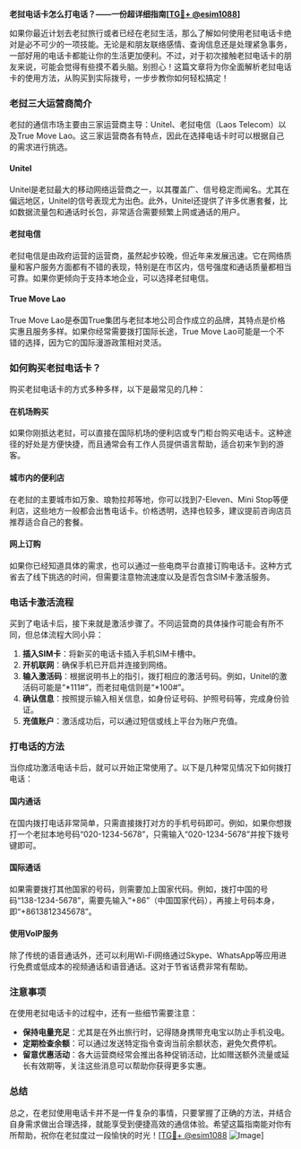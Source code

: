 **老挝电话卡怎么打电话？——一份超详细指南[[TG💪+ @esim1088](https://t.me/s/esim1088)]**

如果你最近计划去老挝旅行或者已经在老挝生活，那么了解如何使用老挝电话卡绝对是必不可少的一项技能。无论是和朋友联络感情、查询信息还是处理紧急事务，一部好用的电话卡都能让你的生活更加便利。不过，对于初次接触老挝电话卡的朋友来说，可能会觉得有些摸不着头脑。别担心！这篇文章将为你全面解析老挝电话卡的使用方法，从购买到实际拨号，一步步教你如何轻松搞定！

### 老挝三大运营商简介

老挝的通信市场主要由三家运营商主导：Unitel、老挝电信（Laos Telecom）以及True Move Lao。这三家运营商各有特点，因此在选择电话卡时可以根据自己的需求进行挑选。

#### Unitel
Unitel是老挝最大的移动网络运营商之一，以其覆盖广、信号稳定而闻名。尤其在偏远地区，Unitel的信号表现尤为出色。此外，Unitel还提供了许多优惠套餐，比如数据流量包和通话时长包，非常适合需要频繁上网或通话的用户。

#### 老挝电信
老挝电信是由政府运营的运营商，虽然起步较晚，但近年来发展迅速。它在网络质量和客户服务方面都有不错的表现，特别是在市区内，信号强度和通话质量都相当可靠。如果你更倾向于支持本地企业，可以选择老挝电信。

#### True Move Lao
True Move Lao是泰国True集团与老挝本地公司合作成立的品牌，其特点是价格实惠且服务多样。如果你经常需要拨打国际长途，True Move Lao可能是一个不错的选择，因为它的国际漫游政策相对灵活。

### 如何购买老挝电话卡？

购买老挝电话卡的方式多种多样，以下是最常见的几种：

#### 在机场购买
如果你刚抵达老挝，可以直接在国际机场的便利店或专门柜台购买电话卡。这种途径的好处是方便快捷，而且通常会有工作人员提供语言帮助，适合初来乍到的游客。

#### 城市内的便利店
在老挝的主要城市如万象、琅勃拉邦等地，你可以找到7-Eleven、Mini Stop等便利店，这些地方一般都会出售电话卡。价格透明，选择也较多，建议提前咨询店员推荐适合自己的套餐。

#### 网上订购
如果你已经知道具体的需求，也可以通过一些电商平台直接订购电话卡。这种方式省去了线下挑选的时间，但需要注意物流速度以及是否包含SIM卡激活服务。

### 电话卡激活流程

买到了电话卡后，接下来就是激活步骤了。不同运营商的具体操作可能会有所不同，但总体流程大同小异：

1. **插入SIM卡**：将新买的电话卡插入手机SIM卡槽中。
2. **开机联网**：确保手机已开启并连接到网络。
3. **输入激活码**：根据说明书上的指引，拨打相应的激活号码。例如，Unitel的激活码可能是“*111#”，而老挝电信则是“*100#”。
4. **确认信息**：按照提示输入相关信息，如身份证号码、护照号码等，完成身份验证。
5. **充值账户**：激活成功后，可以通过短信或线上平台为账户充值。

### 打电话的方法

当你成功激活电话卡后，就可以开始正常使用了。以下是几种常见情况下如何拨打电话：

#### 国内通话
在国内拨打电话非常简单，只需直接拨打对方的手机号码即可。例如，如果你想拨打一个老挝本地号码“020-1234-5678”，只需输入“020-1234-5678”并按下拨号键即可。

#### 国际通话
如果需要拨打其他国家的号码，则需要加上国家代码。例如，拨打中国的号码“138-1234-5678”，需要先输入“+86”（中国国家代码），再接上号码本身，即“+8613812345678”。

#### 使用VoIP服务
除了传统的语音通话外，还可以利用Wi-Fi网络通过Skype、WhatsApp等应用进行免费或低成本的视频通话和语音通话。这对于节省话费非常有帮助。

### 注意事项

在使用老挝电话卡的过程中，还有一些细节需要注意：

- **保持电量充足**：尤其是在外出旅行时，记得随身携带充电宝以防止手机没电。
- **定期检查余额**：可以通过发送特定指令查询当前余额状态，避免欠费停机。
- **留意优惠活动**：各大运营商经常会推出各种促销活动，比如赠送额外流量或延长有效期等，关注这些消息可以帮助你获得更多实惠。

### 总结

总之，在老挝使用电话卡并不是一件复杂的事情，只要掌握了正确的方法，并结合自身需求做出合理选择，就能享受到便捷高效的通信体验。希望这篇指南能对你有所帮助，祝你在老挝度过一段愉快的时光！[[TG💪+ @esim1088](https://t.me/s/esim1088) ![Image](https://i.postimg.cc/4NQfJmqS/Snipaste-2025-05-13-00-14-12.png)]